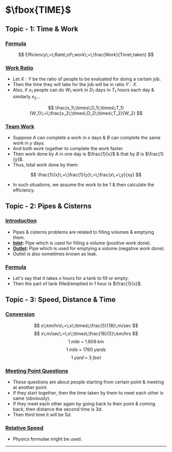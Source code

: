 # $\fbox{TIME}$





## **Topic - 1: Time & Work**

### <u>Formula</u>

$$ Efficiency\;=\;Rate\;of\;work\;=\;\frac{Work}{Time\;taken} $$


### <u>Work Ratio</u>

- Let $X:Y$ be the ratio of people to be evaluated for doing a certain job.
- Then the time they will take for the job will be in ratio $Y:X$.
- Also, if $x_1$ people can do $W_1$ work in $D_1$ days in $T_1$ hours each day & similarly $x_2$...

$$ \frac{x_1\;\times\;D_1\;\times\;T_1}{W_1}\;=\;\frac{x_2\;\times\;D_2\;\times\;T_2}{W_2} $$


### <u>Team Work</u>

- Suppose $A$ can complete a work in $x$ days & $B$ can complete the same work in $y$ days.
- And both work together to complete the work faster.
- Then work done by $A$ in one day is $\frac{1}{x}$ & that by $B$ is $\frac{1}{y}$.
- Thus, total work done by them:

$$ \frac{1}{x}\;+\;\frac{1}{y}\;=\;\frac{x\;+\;y}{xy} $$

- In such situations, we assume the work to be $1$ & then calculate the efficiency.



## **Topic - 2: Pipes & Cisterns**

### <u>Introduction</u>

- Pipes & cisterns problems are related to filling volumes & emptying them.
- **<u>Inlet</u>:** Pipe which is used for filling a volume (positive work done).
- **<u>Outlet</u>:** Pipe which is used for emptying a volume (negative work done).
- Outlet is also sometimes known as leak.


### <u>Formula</u>

- Let's say that it takes $x$ hours for a tank to fill or empty.
- Then the part of tank filled/emptied in $1$ hour is $\frac{1}{x}$.



## **Topic - 3: Speed, Distance & Time**

### <u>Conversion</u>

$$ x\;km/hrs\;=\;x\;\times\;\frac{5}{18}\;m/sec $$
$$ x\;m/sec\;=\;x\;\times\;\frac{18}{5}\;km/hrs $$
$$ 1\;mile\;=\;1.609\;km $$
$$ 1\;mile\;=\;1760\;yards $$
$$ 1\;yard\;=\;3\;feet $$


### <u>Meeting Point Questions</u>

- These questions are about people starting from certain point & meeting at another point.
- If they start together, then the time taken by them to meet each other is same (obviously).
- If they meet each other again by going back to their point & coming back, then distance the second time is $3d$.
- Then third time it will be $5d$.


### <u>Relative Speed</u>

- Physics formulae might be used.

---
